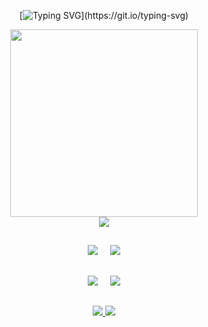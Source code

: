 
<div align=center>

[![Typing SVG](https://readme-typing-svg.demolab.com?font=Fira+Code&duration=3500&pause=500&color=696969&random=false&width=435&lines=Ol%C3%A1%2C+Bem+vindo+ao+meu+perfil!;Hello%2C+welcome+to+my+profile!)](https://git.io/typing-svg)

  <div>
    <a href="https://www.linkedin.com/in/antonio-araujo-303034235/">
      <img src="https://github.com/user-attachments/assets/d7a6a652-0a14-466e-aa80-938e4602df1e" width=300 />
    </a>
  </div>
      
  <div>
    <img src="http://github-profile-summary-cards.vercel.app/api/cards/profile-details?username=antonioArauj&theme=dark"/>
  </div>
  
  ##
    
  <div>
    <img src="http://github-profile-summary-cards.vercel.app/api/cards/repos-per-language?username=antonioArauj&theme=dark"/>
       
    <img src="http://github-profile-summary-cards.vercel.app/api/cards/most-commit-language?username=antonioArauj&theme=dark"/>
  </div>
  
  ##
    
  <div >
    <img src="http://github-profile-summary-cards.vercel.app/api/cards/stats?username=antonioArauj&theme=dark"/>
       
    <img src="http://github-profile-summary-cards.vercel.app/api/cards/productive-time?username=antonioArauj&theme=dark&utcOffset=8"/>
  </div>
  
  ##
     
  <div>
    <a href="mailto:antoniogaraujo63@gmail.com">
      <img src="https://skillicons.dev/icons?i=gmail"/>
    </a>    
    <a href="https://www.linkedin.com/in/antonio-araujo-303034235/">
      <img src="https://skillicons.dev/icons?i=linkedin" target="blank"/>
    </a>
  </div>
</div>

